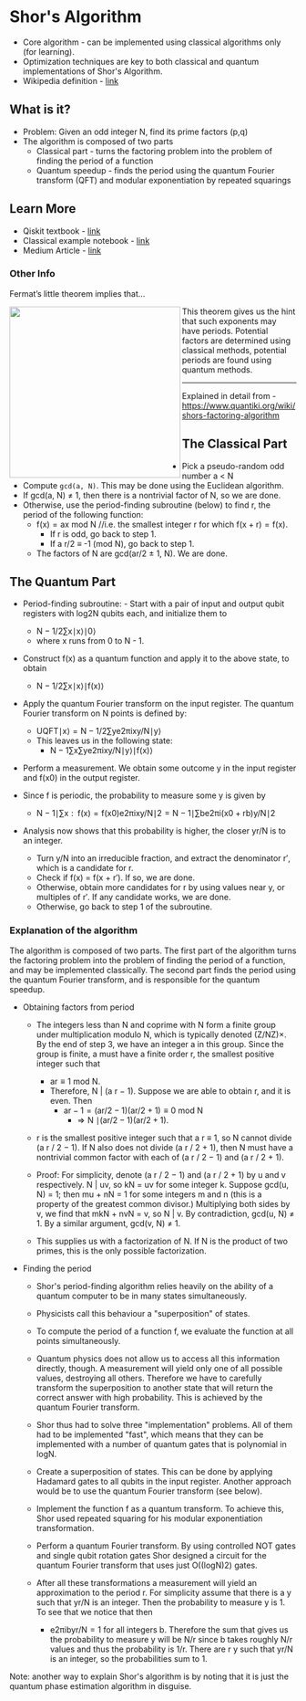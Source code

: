 # Shor's Algorithm

- Core algorithm - can be implemented using classical algorithms only (for learning).  
- Optimization techniques are key to both classical and quantum implementations of Shor's Algorithm.
- Wikipedia definition - [link](https://en.wikipedia.org/wiki/Shor%27s_algorithm)

## What is it?

- Problem: Given an odd integer N, find its prime factors (p,q)
- The algorithm is composed of two parts
    - Classical part -  turns the factoring problem into the problem of finding the period of a function 
    - Quantum speedup -  finds the period using the quantum Fourier transform (QFT) and modular exponentiation by repeated squarings

## Learn More

- Qiskit textbook - [link](https://qiskit.org/textbook/ch-algorithms/shor.html#1.-The-Problem:-Period-Finding)
- Classical example notebook - [link](https://github.com/PotatoDrug/Quantum-Cryptography/blob/master/Shor/Shor's%20Algorithm.ipynb)
- Medium Article - [link](https://towardsdatascience.com/quantum-factorization-b3f44be9d738)

### Other Info

Fermat’s little theorem implies that...

<img src="https://github.com/lynnlangit/learning-quantum/blob/main/images/fermat.png" width=300 align=left>

This theorem gives us the hint that such exponents may have periods.  Potential factors are determined using classical methods, potential periods are found using quantum methods.

---
Explained in detail from - https://www.quantiki.org/wiki/shors-factoring-algorithm  
## The Classical Part

- Pick a pseudo-random odd number a < N
- Compute `gcd(a, N)`. This may be done using the Euclidean algorithm.
- If gcd(a, N) ≠ 1, then there is a nontrivial factor of N, so we are done.
- Otherwise, use the period-finding subroutine (below) to find r, the period of the following function:
    - f(x) = ax mod N  //i.e. the smallest integer r for which f(x + r) = f(x).
        - If r is odd, go back to step 1.
        - If a r/2 ≡ -1 (mod N), go back to step 1.
    - The factors of N are gcd(ar/2 ± 1, N). We are done.


## The Quantum Part

- Period-finding subroutine: - Start with a pair of input and output qubit registers with log2N qubits each, and initialize them to
    - N − 1/2∑x∣x⟩∣0⟩
    - where x runs from 0 to N - 1.

- Construct f(x) as a quantum function and apply it to the above state, to obtain
    - N − 1/2∑x∣x⟩∣f(x)⟩

- Apply the quantum Fourier transform on the input register. The quantum Fourier transform on N points is defined by:
    - UQFT∣x⟩ = N − 1/2∑ye2πixy/N∣y⟩
    - This leaves us in the following state:
        - N − 1∑x∑ye2πixy/N∣y⟩∣f(x)⟩

- Perform a measurement. We obtain some outcome y in the input register and f(x0) in the output register. 
- Since f is periodic, the probability to measure some y is given by
    - N − 1∣∑x :  f(x) = f(x0)e2πixy/N∣2 = N − 1∣∑be2πi(x0 + rb)y/N∣2

- Analysis now shows that this probability is higher, the closer yr/N is to an integer.
    - Turn y/N into an irreducible fraction, and extract the denominator r′, which is a candidate for r.
    - Check if f(x) = f(x + r′). If so, we are done.
    - Otherwise, obtain more candidates for r by using values near y, or multiples of r′. If any candidate works, we are done.
    - Otherwise, go back to step 1 of the subroutine.

### Explanation of the algorithm
The algorithm is composed of two parts. The first part of the algorithm turns the factoring problem into the problem of finding the period of a function, and may be implemented classically. The second part finds the period using the quantum Fourier transform, and is responsible for the quantum speedup.

- Obtaining factors from period
    - The integers less than N and coprime with N form a finite group under multiplication modulo N, which is typically denoted (Z/NZ)×. By the end of step 3, we have an integer a in this group. Since the group is finite, a must have a finite order r, the smallest positive integer such that
        - ar ≡ 1 mod N. 
        - Therefore, N | (a r − 1). Suppose we are able to obtain r, and it is even. Then
            - ar − 1 = (ar/2 − 1)(ar/2 + 1) ≡ 0 mod N
                - ⇒ N ∣(ar/2 − 1)(ar/2 + 1). 

    - r is the smallest positive integer such that a r ≡ 1, so N cannot divide (a r / 2 − 1). If N also does not divide (a r / 2 + 1), then N must have a nontrivial common factor with each of (a r / 2 − 1) and (a r / 2 + 1).

    - Proof: For simplicity, denote (a r / 2 − 1) and (a r / 2 + 1) by u and v respectively. N | uv, so kN = uv for some integer k. Suppose gcd(u, N) = 1; then mu + nN = 1 for some integers m and n (this is a property of the greatest common divisor.) Multiplying both sides by v, we find that mkN + nvN = v, so N | v. By contradiction, gcd(u, N) ≠ 1. By a similar argument, gcd(v, N) ≠ 1.

    - This supplies us with a factorization of N. If N is the product of two primes, this is the only possible factorization.

- Finding the period
    - Shor's period-finding algorithm relies heavily on the ability of a quantum computer to be in many states simultaneously. 
    - Physicists call this behaviour a "superposition" of states. 
    - To compute the period of a function f, we evaluate the function at all points simultaneously.

    - Quantum physics does not allow us to access all this information directly, though. A measurement will yield only one of all possible values, destroying all others. Therefore we have to carefully transform the superposition to another state that will return the correct answer with high probability. This is achieved by the quantum Fourier transform.

    - Shor thus had to solve three "implementation" problems. All of them had to be implemented "fast", which means that they can be implemented with a number of quantum gates that is polynomial in logN.

    - Create a superposition of states. This can be done by applying Hadamard gates to all qubits in the input register. Another approach would be to use the quantum Fourier transform (see below).

    - Implement the function f as a quantum transform. To achieve this, Shor used repeated squaring for his modular exponentiation transformation.

    - Perform a quantum Fourier transform. By using controlled NOT gates and single qubit rotation gates Shor designed a circuit for the quantum Fourier transform that uses just O((logN)2) gates.

    - After all these transformations a measurement will yield an approximation to the period r. For simplicity assume that there is a y such that yr/N is an integer. Then the probability to measure y is 1. To see that we notice that then
        - e2πibyr/N = 1 for all integers b. Therefore the sum that gives us the probability to measure y will be N/r since b takes roughly N/r values and thus the probability is 1/r. There are r y such that yr/N is an integer, so the probabilities sum to 1.

Note: another way to explain Shor's algorithm is by noting that it is just the quantum phase estimation algorithm in disguise.


